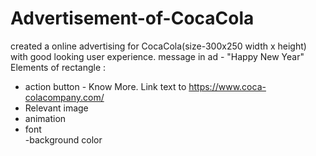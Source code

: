 # Advertisement-of-CocaCola

created a online advertising for CocaCola(size-300x250 width x height) with good looking user experience.
message in ad -  "Happy New Year"
Elements of rectangle :
- action button - Know More. Link text to https://www.coca-colacompany.com/
- Relevant image
- animation
- font  
-background color
